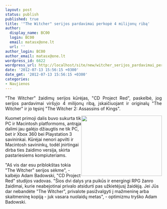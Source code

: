 ```yaml
---
layout: post
status: publish
published: true
title: '"The Witcher" serijos pardavimai perkopė 4 milijonų ribą'
author:
  display_name: BC00
  login: BC00
  email: matasx@one.lt
  url: ''
author_login: BC00
author_email: matasx@one.lt
wordpress_id: 6622
wordpress_url: http://localhost/site/new/witcher_serijos_pardavimai_perkope_4_miljjonu_riba/
date: '2012-07-13 15:56:15 +0300'
date_gmt: '2012-07-13 15:56:15 +0300'
categories:
- Naujienos
---
```

<p style="text-align: justify;">
	&quot;The Witcher&quot; žaidimų serijos kūrėjas, &quot;CD Project Red&quot;, paskelbė, jog serijos pardavimai vir&scaron;yjo 4 milijonų ribą, įskaičiuojant ir originalų &quot;The Witcher&quot; ir jo tęsinį &quot;The Witcher 2: Assassins of Kings&quot;.</p>
<p style="text-align: justify;">
	<img alt="" src="http://technews.lt/userfiles/thewitcherlogo(1).jpg" style="width: 259px; height: 194px; float: right;" /></p>
<p>
	Kuomet primoji dalis buvo sukurta tik PC ir Macintosh platformoms, antrąja dalimi jau galėjo džiaugtis ne tik PC, bet ir Xbox 360 bei Playstation 3 savininkai. Kūrėjai nenori apvilti ir Macintosh savininkų, todėl įnirtingai dirba ties žaidimo versija, skirta pastariesiems kompiuteriams.</p>
<p>
	&quot;A&scaron; vis dar esu priblok&scaron;tas tokia &quot;The Witcher&quot; serijos sėkme&quot;, - kalbėjo Adam Badowski, &quot;CD Project Red&quot; studijos vadovas. &quot;&Scaron;ios dvi dalys yra puikūs ir energingi RPG žanro žaidimai, kurie neabejotinai privalo atsidurti pas užkietėjusį žaidėją. Jei Jūs dar nebandėte &quot;The Witcher&quot;, privalote pasižvalgyti į mažmeninę arba skaitmeninę kopiją - juk vasara nuolaidų metas&quot;, - optimizmu try&scaron;ko Adam Badowski.</p>
